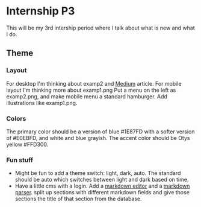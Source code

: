 # Internship P3
This will be my 3rd intership period where I talk about what is new and what I do.

## Theme
### Layout
For desktop I'm thinking about examp2 and [Medium](https://medium.com/better-programming/link-previews-more-than-meets-the-eye-aa13c77c6d69) article. For mobile layout I'm thinking more about examp1.png Put a menu on the left as examp2.png, and make mobile menu a standard hamburger. Add illustrations like examp1.png.
### Colors
The primary color should be a version of blue #1E87FD with a softer version of #E0EBFD, and white and blue grayish. The accent color should be Otys yellow #FFD300.
### Fun stuff
* Might be fun to add a theme switch: light, dark, auto. The standard should be auto which switches between light and dark based on time.
* Have a little cms with a login. Add a [markdown editor](https://simplemde.com/) and a [markdown parser](https://parsedown.org/). split up sections with different markdown fields and give those sections the title of that section from the database.